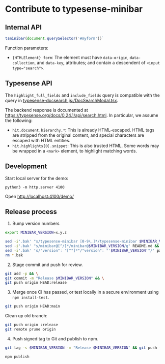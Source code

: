 # Contribute to typesense-minibar

## Internal API

```js
tsminibar(document.querySelector('#myform'))`
```

Function parameters:

* `{HTMLElement} form`: The element must have `data-origin`, `data-collection`, and `data-key`, attributes; and contain a descendent of `<input type="search">`.

## Typesense API

The `highlight_full_fields` and `include_fields` query is compatible with the query in [typesense-docsearch.js:/DocSearchModal.tsx](https://github.com/typesense/typesense-docsearch.js/blob/3.4.0/packages/docsearch-react/src/DocSearchModal.tsx).

The backend response is documented at <https://typesense.org/docs/0.24.1/api/search.html>. In particular, we assume the following:

* `hit.document.hierarchy.*`: This is already HTML-escaped. HTML tags are stripped from the original content, and special characters are escaped with HTML entities.
* `hit.highlights[0].snippet`: This is also trusted HTML. Some words may be wrapped in a `<mark>` element, to highlight matching words.

## Development

Start local server for the demo:

```
python3 -m http.server 4100
```

Open <http://localhost:4100/demo/>

## Release process

1. Bump version numbers

```sh
export MINIBAR_VERSION=x.y.z
```
```sh
sed -i'.bak' "s/typesense-minibar [0-9\.]*/typesense-minibar $MINIBAR_VERSION/" typesense-minibar* && \
sed -i'.bak' "s/minibar@[^/]*/minibar@$MINIBAR_VERSION/g" README.md && \
sed -i'.bak' 's/"version": "[^"]*"/"version": "'$MINIBAR_VERSION'"/' package.json && \
rm *.bak
```

2. Stage commit and push for review.

```sh
git add -p && \
git commit -m "Release $MINIBAR_VERSION" && \
git push origin HEAD:release
```

3. Merge once CI has passed, or test locally in a secure environment using `npm install-test`.

```sh
git push origin HEAD:main
```

Clean up old branch:

```sh
git push origin :release
git remote prune origin
```

4. Push signed tag to Git and publish to npm.

```sh
git tag -s $MINIBAR_VERSION -m "Release $MINIBAR_VERSION" && git push --tags
```
```sh
npm publish
```
